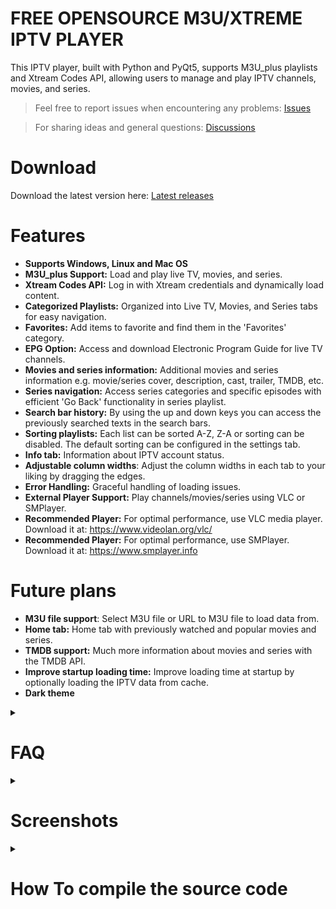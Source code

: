 
# FREE OPENSOURCE M3U/XTREME IPTV PLAYER

This IPTV player, built with Python and PyQt5, supports M3U_plus playlists and Xtream Codes API, allowing users to manage and play IPTV channels, movies, and series.

> Feel free to report issues when encountering any problems: [Issues](https://github.com/Youri666/Xtream-m3u_plus-IPTV-Player/issues)

> For sharing ideas and general questions: [Discussions](https://github.com/Youri666/Xtream-m3u_plus-IPTV-Player/discussions)

# Download
Download the latest version here: [Latest releases](https://github.com/Youri666/Xtream-m3u_plus-IPTV-Player/releases)

# Features
- **Supports Windows, Linux and Mac OS**
- **M3U_plus Support:** Load and play live TV, movies, and series.
- **Xtream Codes API:** Log in with Xtream credentials and dynamically load content.
- **Categorized Playlists:** Organized into Live TV, Movies, and Series tabs for easy navigation.
- **Favorites:** Add items to favorite and find them in the 'Favorites' category.
- **EPG Option:** Access and download Electronic Program Guide for live TV channels.
- **Movies and series information:** Additional movies and series information e.g. movie/series cover, description, cast, trailer, TMDB, etc.
- **Series navigation:** Access series categories and specific episodes with efficient 'Go Back' functionality in series playlist.
- **Search bar history:** By using the up and down keys you can access the previously searched texts in the search bars.
- **Sorting playlists:** Each list can be sorted A-Z, Z-A or sorting can be disabled. The default sorting can be configured in the settings tab.
- **Info tab:** Information about IPTV account status.
- **Adjustable column widths**: Adjust the column widths in each tab to your liking by dragging the edges.
- **Error Handling:** Graceful handling of loading issues.
- **External Player Support:** Play channels/movies/series using VLC or SMPlayer.
- **Recommended Player:** For optimal performance, use VLC media player. Download it at: https://www.videolan.org/vlc/
- **Recommended Player:** For optimal performance, use SMPlayer. Download it at: https://www.smplayer.info

# Future plans
- **M3U file support**: Select M3U file or URL to M3U file to load data from.
- **Home tab:** Home tab with previously watched and popular movies and series.
- **TMDB support:** Much more information about movies and series with the TMDB API.
- **Improve startup loading time:** Improve loading time at startup by optionally loading the IPTV data from cache.
- **Dark theme**

<details>
<summary><h1><strong>FAQ</strong></h1></summary>

<details>
<summary><strong>My Live TV doesn't work, but my movies and series do work. How can I fix this?</strong></summary>

Some IPTV providers require a different URL format than the default, therefore you need to change this URL format. Go to the account manager inside the IPTV player. And in the live tv format line replace the URL format with one of the following URL formats:

```{server}/{username}/{password}/{stream_id}```

```{server}/{username}/{password}/{stream_id}.ts```

```{server}/{username}/{password}/{stream_id}.m3u8```

```{server}/{username}/{password}/live/{stream_id}```

```{server}/{username}/{password}/live/{stream_id}.ts```

```{server}/{username}/{password}/live/{stream_id}.m3u8```

```{server}/live/{username}/{password}/{stream_id}```

```{server}/live/{username}/{password}/{stream_id}.ts```

```{server}/live/{username}/{password}/{stream_id}.m3u8```

If none of these work, more attention is needed and you should create an [Issues](https://github.com/Youri666/Xtream-m3u_plus-IPTV-Player/issues).

</details>

</details>

<details>
<summary><h1><strong>Screenshots</strong></h1></summary>
  
**Live TV showing EPG data**
![Image](https://github.com/user-attachments/assets/c82f0759-29d8-4b3e-a462-59581523e1d8)

**Movies with information**
![Image](https://github.com/user-attachments/assets/5a2113ef-b871-47d1-9082-85955893ff50)

**Series navigation**
![Image](https://github.com/user-attachments/assets/24c8cc12-8d3b-41c0-a2aa-035d11d6ff8d)
![Image](https://github.com/user-attachments/assets/86ddb458-9008-4875-a072-007e63028cbe)
![Image](https://github.com/user-attachments/assets/9831f4b9-5c83-44ea-9ea4-43d39d15da85)

**Search in categories and entries**
![Image](https://github.com/user-attachments/assets/faa2e022-28f8-4d28-9b39-20da5ada040c)
![Image](https://github.com/user-attachments/assets/df39bd8f-06e5-48aa-8318-dd491c52d4c1)

**Save your IPTV account and optionally auto-select at startup**
![Image](https://github.com/user-attachments/assets/678582bc-8af9-499b-b601-38b7786b57bf)

</details>

<details>
<summary><h1><strong>How To compile the source code</strong></h1></summary>
  
## Windows Project Setup Instructions

### 1. Install latest Python 3
- Run the [latest Python 3 installer](https://www.python.org/downloads/).
- During installation, make sure to:
  - **Use administrator privileges** when installing Python
  - **Add `python.exe` to the system PATH**
  - Select any other appropriate options as prompted

### 2. Open a Windows Command Prompt and install all dependencies

```bash
python -m pip install --upgrade pip
python -m pip install --upgrade setuptools
python -m pip install --upgrade pyinstaller
python -m pip install --upgrade requests lxml python-dateutil PyQt5
```

### 3. Verify that PyInstaller is installed correctly

```bash
pyinstaller --version
# Example of expected output: 6.14.0
```

### 4. Final Setup
- Run the [build_iptv_player.bat](build_iptv_player.bat) file to start the process.

## Rocky9/RHEL9 Project Setup Instructions

### 1. Install latest Python 3
- To compile Python yourself, download the [source code](https://www.python.org/downloads/source/)
- Tested with Python 3.13.4\
 _Note:_  The following dependencies must be installed:\
`dnf install python3-dev python-dev`\
If you are building Python by yourself, rebuild with `--enable-shared` (or, `--enable-framework` on macOS).\

### 2. Open a Terminal and install all dependencies

```bash
python3 -m pip install --upgrade pip
python3 -m pip install --upgrade setuptools
python3 -m pip install --upgrade pyinstaller
python3 -m pip install --upgrade requests lxml python-dateutil PyQt5
```
_Note:_ If you are not logged in as root (which is recommended), you need to ensure that `pyInstaller` is included in your PATH environment variable:
```bash
export PATH=$PATH:$HOME/.local/bin
```

### 3. Verify that PyInstaller is installed correctly

```bash
pyinstaller --version
# Example of expected output: 6.14.0
```

### 4. Final Setup
- Make the SH script executable with the command:\
`chmod +x build_iptv_player.sh`
- Run the [./build_iptv_player.sh](build_iptv_player.sh) file to start the process.

</details>
